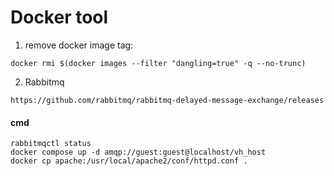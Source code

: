 # Docker tool

1. remove docker image <none> tag:
```
docker rmi $(docker images --filter "dangling=true" -q --no-trunc)
```

2. Rabbitmq


```
https://github.com/rabbitmq/rabbitmq-delayed-message-exchange/releases
```

#### cmd
```
rabbitmqctl status
docker compose up -d amqp://guest:guest@localhost/vh_host
docker cp apache:/usr/local/apache2/conf/httpd.conf .
```